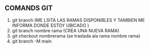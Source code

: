 ## COMANDS GIT
1. git branch (ME LSITA  LAS RAMAS DISPONIBLES  Y TAMBIEN ME INFORMA DONDE ESTOY UBICADO )
2. git branch nombre rama (CREA UNA NUEVA RAMA)
3. git checkout nombrerama (se traslada ala rama nombre rama)
4. git branch -M main